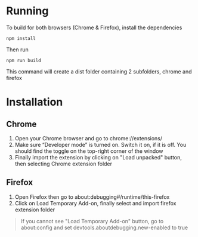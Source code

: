 # Running

To build for both browsers (Chrome & Firefox), install the dependencies
```
npm install
```
Then run
```
npm run build
```
This command will create a dist folder containing 2 subfolders, chrome and firefox

# Installation

## Chrome 
1. Open your Chrome browser and go to chrome://extensions/
2. Make sure “Developer mode” is turned on. Switch it on, if it is off. You should find the toggle on the top-right corner of the window
3. Finally import the extension by clicking on "Load unpacked" button, then selecting Chrome extension folder

## Firefox
1. Open Firefox then go to about:debugging#/runtime/this-firefox
2. Click on Load Temporary Add-on, finally select and import firefox extension folder
> If you cannot see "Load Temporary Add-on" button, go to about:config and set devtools.aboutdebugging.new-enabled to true